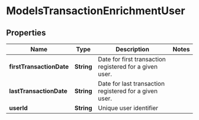 

# ModelsTransactionEnrichmentUser


## Properties

| Name | Type | Description | Notes |
|------------ | ------------- | ------------- | -------------|
|**firstTransactionDate** | **String** | Date for first transaction registered for a given user. |  |
|**lastTransactionDate** | **String** | Date for last transaction registered for a given user. |  |
|**userId** | **String** | Unique user identifier |  |



